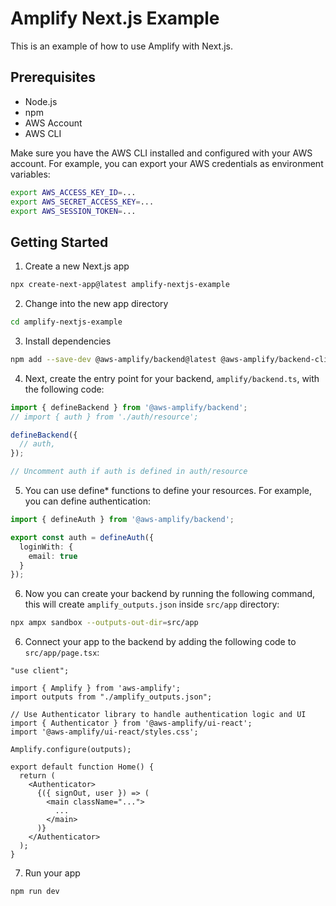 # Amplify Next.js Example
This is an example of how to use Amplify with Next.js.

## Prerequisites
- Node.js
- npm
- AWS Account
- AWS CLI

Make sure you have the AWS CLI installed and configured with your AWS account. For example, you can export your AWS credentials as environment variables:
```bash
export AWS_ACCESS_KEY_ID=...
export AWS_SECRET_ACCESS_KEY=...
export AWS_SESSION_TOKEN=...
```

## Getting Started
1. Create a new Next.js app
```bash
npx create-next-app@latest amplify-nextjs-example
```

2. Change into the new app directory
```bash
cd amplify-nextjs-example
```

3. Install dependencies
```bash
npm add --save-dev @aws-amplify/backend@latest @aws-amplify/backend-cli@latest typescript
```

4. Next, create the entry point for your backend, `amplify/backend.ts`, with the following code:
```typescript
import { defineBackend } from '@aws-amplify/backend';
// import { auth } from './auth/resource';

defineBackend({
  // auth,
});

// Uncomment auth if auth is defined in auth/resource
```

5. You can use define* functions to define your resources. For example, you can define authentication:
```typescript
import { defineAuth } from '@aws-amplify/backend';

export const auth = defineAuth({
  loginWith: {
    email: true
  }
});
```

6. Now you can create your backend by running the following command, this will create `amplify_outputs.json` inside `src/app` directory:
```bash
npx ampx sandbox --outputs-out-dir=src/app
```

6. Connect your app to the backend by adding the following code to `src/app/page.tsx`:
```tsx
"use client";

import { Amplify } from 'aws-amplify';
import outputs from "./amplify_outputs.json";

// Use Authenticator library to handle authentication logic and UI
import { Authenticator } from '@aws-amplify/ui-react';
import '@aws-amplify/ui-react/styles.css';

Amplify.configure(outputs);

export default function Home() {
  return (
    <Authenticator>
      {({ signOut, user }) => (
        <main className="...">
          ...
        </main>
      )}
    </Authenticator>
  );
}
```

7. Run your app
```bash
npm run dev
```
